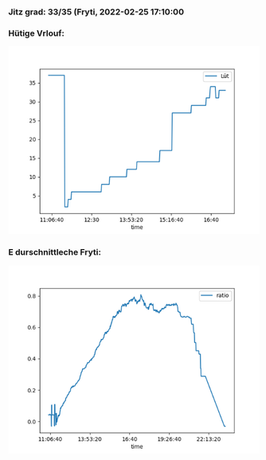 ### Jitz grad: 33/35 (Fryti, 2022-02-25 17:10:00

### Hütige Vrlouf:
![Graph](Today.png)

### E durschnittleche Fryti:
![Graph](Fryti.png)